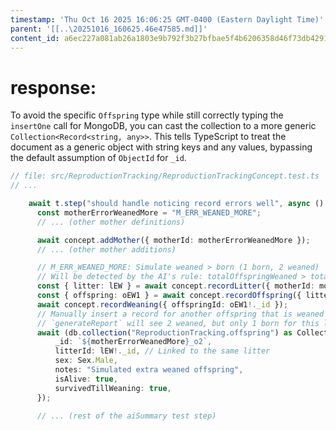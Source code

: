 ```yaml
---
timestamp: 'Thu Oct 16 2025 16:06:25 GMT-0400 (Eastern Daylight Time)'
parent: '[[..\20251016_160625.46e47585.md]]'
content_id: a6ec227a081ab26a1803e9b792f3b27bfbae5f4b6206358d46f73db42912c089
---
```


# response:

To avoid the specific `Offspring` type while still correctly typing the `insertOne` call for MongoDB, you can cast the collection to a more generic `Collection<Record<string, any>>`. This tells TypeScript to treat the document as a generic object with string keys and any values, bypassing the default assumption of `ObjectId` for `_id`.

```typescript
// file: src/ReproductionTracking/ReproductionTrackingConcept.test.ts
// ...

    await t.step("should handle noticing record errors well", async () => {
      const motherErrorWeanedMore = "M_ERR_WEANED_MORE";
      // ... (other mother definitions)

      await concept.addMother({ motherId: motherErrorWeanedMore });
      // ... (other mother additions)

      // M_ERR_WEANED_MORE: Simulate weaned > born (1 born, 2 weaned)
      // Will be detected by the AI's rule: totalOffspringWeaned > totalOffspringBorn
      const { litter: lEW } = await concept.recordLitter({ motherId: motherErrorWeanedMore, birthDate: new Date("2023-02-01"), reportedLitterSize: 2 });
      const { offspring: oEW1 } = await concept.recordOffspring({ litterId: lEW!._id, offspringId: `${motherErrorWeanedMore}_o1`, sex: Sex.Female });
      await concept.recordWeaning({ offspringId: oEW1!._id });
      // Manually insert a record for another offspring that is weaned but not born to simulate the error.
      // `generateReport` will see 2 weaned, but only 1 born for this litter.
      await (db.collection("ReproductionTracking.offspring") as Collection<Record<string, any>>).insertOne({
          _id: `${motherErrorWeanedMore}_o2`,
          litterId: lEW!._id, // Linked to the same litter
          sex: Sex.Male,
          notes: "Simulated extra weaned offspring",
          isAlive: true,
          survivedTillWeaning: true,
      });

      // ... (rest of the aiSummary test step)
```
